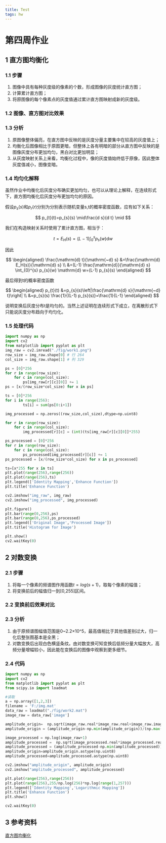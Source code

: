 ```yaml
---
title: Test
tags: hw
---
```


# 第四周作业


## 1 直方图均衡化

### 1.1 步骤

1. 图像中具有每种灰度级的像素的个数，形成图像的灰度统计直方图；
2. 计算累计直方图；
3. 将原图像的每个像素点的灰度值通过累计直方图映射成新的灰度级。

### 1.2 图像、直方图对比效果


### 1.3 分析


1. 原图像整体偏亮，在直方图中反映的是灰度分量主要集中在较高的灰度值上；
2. 均衡化后图像相比于原图更暗，但整体上各有明暗的部分从直方图中反映的是图像灰度分布更加均匀，黑白对比更加明显；
3. 从灰度映射关系上来看，均衡化过程中，像的灰度值始终低于原像，因此整体灰度值减小，图像变暗。

### 1.4 均匀化解释

虽然作业中均衡化后灰度分布确实更加均匀，也可以从理论上解释，在连续形式下，直方图均衡化后灰度分布更加均匀的原因。

假设$p_s(s)$和$p_r(r)$分别为分别表示随机变量s,t的概率密度函数，应有如下关系：

$$
p_{t}(t)=p_{s}(s) \mid\frac{d s}{d t} \mid
$$

我们在构造映射关系时使用了累计直方图，相当于：

$$
t=E_H(s)=(L-1) \int_{0}^{s} p_{s}(w) \mathrm{d} w
$$

因此

$$
\begin{aligned}
\frac{\mathrm{d} t}{\mathrm{~d} s} &=\frac{\mathrm{d} E_H(s)}{\mathrm{d} s} \\
&=(L-1) \frac{\mathrm{d}}{\mathrm{d} s} \int_{0}^{s} p_{s}(w) \mathrm{d} w=(L-1) p_{s}(s)
\end{aligned}
$$

最后得到t的概率密度函数

$$
\begin{aligned}
p_{t}(t) &=p_{s}(s)\left|\frac{\mathrm{d} s}{\mathrm{~d} t}\right| \\
&=p_{s}(s) \frac{1}{(L-1) p_{s}(s)}=\frac{1}{L-1}
\end{aligned}
$$

说明变换后灰度分布t是均匀的。当然上述证明在连续形式下成立，在离散形式下只能说灰度分布趋向于均匀化。

### 1.5 处理代码

```python
import numpy as np
import cv2
from matplotlib import pyplot as plt
img_raw = cv2.imread("./fig/work1.png")
row_size = img_raw.shape[0] # 行 264
col_size = img_raw.shape[1] # 列 329

ps = [0]*256
for r in range(row_size):
    for c in range(col_size):
        ps[img_raw[r][c][0]] += 1
ps = [x/(row_size*col_size) for x in ps]

ts = [0]*256
for i in range(256):
        ts[i] = sum(ps[0:i+1])

img_processed = np.zeros((row_size,col_size),dtype=np.uint8)

for r in range(row_size):
    for c in range(col_size):
        img_processed[r][c] = (int)(ts[img_raw[r][c][0]]*255)

ps_processed = [0]*256
for r in range(row_size):
    for c in range(col_size):
        ps_processed[img_processed[r][c]] += 1
ps_processed = [x/(row_size*col_size) for x in ps_processed]

ts=[x*255 for x in ts]
plt.plot(range(256),range(256))
plt.plot(range(256),ts)
plt.legend(['Identity Mapping','Enhance Function'])
plt.title('Enhance Function')

cv2.imshow("img_raw", img_raw)
cv2.imshow("img_processed", img_processed)

plt.figure()
plt.bar(range(0,256),ps)
plt.bar(range(0,256),ps_processed)
plt.legend(['Original Image','Processed Image'])
plt.title('Histogram for Image')

plt.show()
cv2.waitKey(0)
```



## 2 对数变换

### 2.1 步骤

1. 将每一个像素的频谱图作用函数$t=log(s+1)$，取每个像素的幅值；
2. 将变换前后的幅值归一到[0,255]区间。

### 2.2 变换前后效果对比


### 2.3 分析

1. 由于原频谱图幅值范围是0~2.2×10^5，最高值相比于其他值差别过大，归一化后整张图基本是全黑；
2. 对数变换后出现白色横竖条纹。由对数变换可知变换后低频分量大幅放大，高频分量增幅较小，因此能在变换后的图像中观察到更多细节。

### 2.4 代码

```python
import numpy as np
import cv2
from matplotlib import pyplot as plt
from scipy.io import loadmat

#读取
a = np.array([1,2,3])
filename = 'F:/img.mat'
data_raw = loadmat("./fig/work2.mat")
image_raw = data_raw['image']

amplitude_origin=  np.sqrt(image_raw.real*image_raw.real+image_raw.imag*image_raw.imag)
amplitude_origin = (amplitude_origin-np.min(amplitude_origin))/(np.max(amplitude_origin)-np.min(amplitude_origin))*255

image_processed = np.log(image_raw+1)
amplitude_processed =  np.sqrt(image_processed.real*image_processed.real+image_processed.imag*image_processed.imag)
amplitude_processed = (amplitude_processed-np.min(amplitude_processed))/(np.max(amplitude_processed)-np.min(amplitude_processed))*255
amplitude_origin=amplitude_origin.astype(np.uint8)
amplitude_processed=amplitude_processed.astype(np.uint8)

cv2.imshow("amplitude_origin", amplitude_origin)
cv2.imshow("amplitude_processed", amplitude_processed)

plt.plot(range(256),range(256))
plt.plot(range(256),255/np.log(256)*np.log(range(1,257)))
plt.legend(['Identity Mapping','Logarithmic Mapping'])
plt.title('Enhance Function')
plt.show()

cv2.waitKey(0) 
```



## 3 参考资料

[直方图均衡化](https://blog.csdn.net/schwein_van/article/details/84336633)